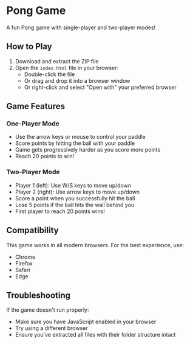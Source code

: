 # Pong Game

A fun Pong game with single-player and two-player modes!

## How to Play

1. Download and extract the ZIP file
2. Open the `index.html` file in your browser:
   - Double-click the file
   - Or drag and drop it into a browser window
   - Or right-click and select "Open with" your preferred browser

## Game Features

### One-Player Mode
- Use the arrow keys or mouse to control your paddle
- Score points by hitting the ball with your paddle
- Game gets progressively harder as you score more points
- Reach 20 points to win!

### Two-Player Mode
- Player 1 (left): Use W/S keys to move up/down
- Player 2 (right): Use arrow keys to move up/down
- Score a point when you successfully hit the ball
- Lose 5 points if the ball hits the wall behind you
- First player to reach 20 points wins!

## Compatibility

This game works in all modern browsers. For the best experience, use:
- Chrome
- Firefox
- Safari
- Edge

## Troubleshooting

If the game doesn't run properly:
- Make sure you have JavaScript enabled in your browser
- Try using a different browser
- Ensure you've extracted all files with their folder structure intact
